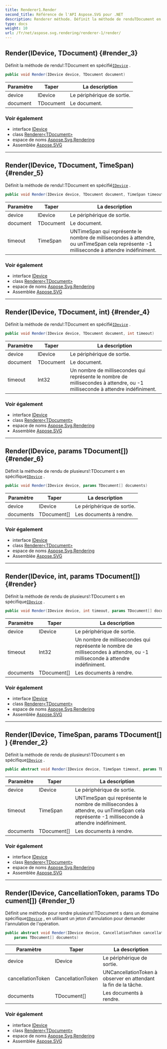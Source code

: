 ```yaml
---
title: Renderer1.Render
second_title: Référence de l'API Aspose.SVG pour .NET
description: Renderer méthode. Définit la méthode de renduTDocument en spécifiéIDevice .
type: docs
weight: 10
url: /fr/net/aspose.svg.rendering/renderer-1/render/
---
```

## Render(IDevice, TDocument) {#render_3}

Définit la méthode de rendu!:TDocument en spécifié[`IDevice`](../../idevice/) .

```csharp
public void Render(IDevice device, TDocument document)
```

| Paramètre | Taper | La description |
| --- | --- | --- |
| device | IDevice | Le périphérique de sortie. |
| document | TDocument | Le document. |

### Voir également

* interface [IDevice](../../idevice/)
* class [Renderer&lt;TDocument&gt;](../)
* espace de noms [Aspose.Svg.Rendering](../../renderer-1/)
* Assemblée [Aspose.SVG](../../../)

---

## Render(IDevice, TDocument, TimeSpan) {#render_5}

Définit la méthode de rendu!:TDocument en spécifié[`IDevice`](../../idevice/) .

```csharp
public void Render(IDevice device, TDocument document, TimeSpan timeout)
```

| Paramètre | Taper | La description |
| --- | --- | --- |
| device | IDevice | Le périphérique de sortie. |
| document | TDocument | Le document. |
| timeout | TimeSpan | UNTimeSpan qui représente le nombre de millisecondes à attendre, ou unTimeSpan cela représente -1 milliseconde à attendre indéfiniment. |

### Voir également

* interface [IDevice](../../idevice/)
* class [Renderer&lt;TDocument&gt;](../)
* espace de noms [Aspose.Svg.Rendering](../../renderer-1/)
* Assemblée [Aspose.SVG](../../../)

---

## Render(IDevice, TDocument, int) {#render_4}

Définit la méthode de rendu!:TDocument en spécifié[`IDevice`](../../idevice/) .

```csharp
public void Render(IDevice device, TDocument document, int timeout)
```

| Paramètre | Taper | La description |
| --- | --- | --- |
| device | IDevice | Le périphérique de sortie. |
| document | TDocument | Le document. |
| timeout | Int32 | Un nombre de millisecondes qui représente le nombre de millisecondes à attendre, ou -1 milliseconde à attendre indéfiniment. |

### Voir également

* interface [IDevice](../../idevice/)
* class [Renderer&lt;TDocument&gt;](../)
* espace de noms [Aspose.Svg.Rendering](../../renderer-1/)
* Assemblée [Aspose.SVG](../../../)

---

## Render(IDevice, params TDocument[]) {#render_6}

Définit la méthode de rendu de plusieurs!:TDocument s en spécifique[`IDevice`](../../idevice/) .

```csharp
public void Render(IDevice device, params TDocument[] documents)
```

| Paramètre | Taper | La description |
| --- | --- | --- |
| device | IDevice | Le périphérique de sortie. |
| documents | TDocument[] | Les documents à rendre. |

### Voir également

* interface [IDevice](../../idevice/)
* class [Renderer&lt;TDocument&gt;](../)
* espace de noms [Aspose.Svg.Rendering](../../renderer-1/)
* Assemblée [Aspose.SVG](../../../)

---

## Render(IDevice, int, params TDocument[]) {#render}

Définit la méthode de rendu de plusieurs!:TDocument s en spécifique[`IDevice`](../../idevice/) .

```csharp
public void Render(IDevice device, int timeout, params TDocument[] documents)
```

| Paramètre | Taper | La description |
| --- | --- | --- |
| device | IDevice | Le périphérique de sortie. |
| timeout | Int32 | Un nombre de millisecondes qui représente le nombre de millisecondes à attendre, ou -1 milliseconde à attendre indéfiniment. |
| documents | TDocument[] | Les documents à rendre. |

### Voir également

* interface [IDevice](../../idevice/)
* class [Renderer&lt;TDocument&gt;](../)
* espace de noms [Aspose.Svg.Rendering](../../renderer-1/)
* Assemblée [Aspose.SVG](../../../)

---

## Render(IDevice, TimeSpan, params TDocument[]) {#render_2}

Définit la méthode de rendu de plusieurs!:TDocument s en spécifique[`IDevice`](../../idevice/) .

```csharp
public abstract void Render(IDevice device, TimeSpan timeout, params TDocument[] documents)
```

| Paramètre | Taper | La description |
| --- | --- | --- |
| device | IDevice | Le périphérique de sortie. |
| timeout | TimeSpan | UNTimeSpan qui représente le nombre de millisecondes à attendre, ou unTimeSpan cela représente -1 milliseconde à attendre indéfiniment. |
| documents | TDocument[] | Les documents à rendre. |

### Voir également

* interface [IDevice](../../idevice/)
* class [Renderer&lt;TDocument&gt;](../)
* espace de noms [Aspose.Svg.Rendering](../../renderer-1/)
* Assemblée [Aspose.SVG](../../../)

---

## Render(IDevice, CancellationToken, params TDocument[]) {#render_1}

Définit une méthode pour rendre plusieurs!:TDocument s dans un domaine spécifique[`IDevice`](../../idevice/) , en utilisant un jeton d'annulation pour demander l'annulation de l'opération.

```csharp
public abstract void Render(IDevice device, CancellationToken cancellationToken, 
    params TDocument[] documents)
```

| Paramètre | Taper | La description |
| --- | --- | --- |
| device | IDevice | Le périphérique de sortie. |
| cancellationToken | CancellationToken | UNCancellationToken à observer en attendant la fin de la tâche. |
| documents | TDocument[] | Les documents à rendre. |

### Voir également

* interface [IDevice](../../idevice/)
* class [Renderer&lt;TDocument&gt;](../)
* espace de noms [Aspose.Svg.Rendering](../../renderer-1/)
* Assemblée [Aspose.SVG](../../../)


